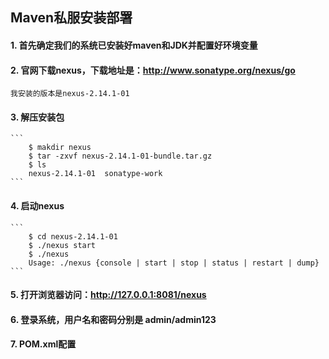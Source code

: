 ## Maven私服安装部署

#### 1. 首先确定我们的系统已安装好maven和JDK并配置好环境变量

#### 2. 官网下载nexus，下载地址是：http://www.sonatype.org/nexus/go   
	我安装的版本是nexus-2.14.1-01
#### 3. 解压安装包
	```
		$ makdir nexus
		$ tar -zxvf nexus-2.14.1-01-bundle.tar.gz
		$ ls 
		nexus-2.14.1-01  sonatype-work
	```
#### 4. 启动nexus  
	```
		$ cd nexus-2.14.1-01
		$ ./nexus start
		$ ./nexus
		Usage: ./nexus {console | start | stop | status | restart | dump}
	```
#### 5. 打开浏览器访问：http://127.0.0.1:8081/nexus

#### 6. 登录系统，用户名和密码分别是 admin/admin123

#### 7. POM.xml配置

